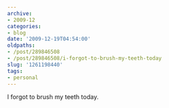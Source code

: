 ```yaml
---
archive:
- 2009-12
categories:
- blog
date: '2009-12-19T04:54:00'
oldpaths:
- /post/289846508
- /post/289846508/i-forgot-to-brush-my-teeth-today
slug: '1261198440'
tags:
- personal
---
```


I forgot to brush my teeth today.
